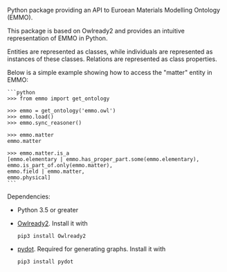 Python package providing an API to Euroean Materials Modelling Ontology (EMMO).

This package is based on Owlready2 and provides an intuitive
representation of EMMO in Python.

Entities are represented as classes, while individuals are represented as
instances of these classes. Relations are represented as class properties.

Below is a simple example showing how to access the "matter" entity in EMMO:

    ```python
    >>> from emmo import get_ontology

    >>> emmo = get_ontology('emmo.owl')
    >>> emmo.load()
    >>> emmo.sync_reasoner()

    >>> emmo.matter
    emmo.matter

    >>> emmo.matter.is_a
    [emmo.elementary | emmo.has_proper_part.some(emmo.elementary),
    emmo.is_part_of.only(emmo.matter),
    emmo.field | emmo.matter,
    emmo.physical]
    ```


Dependencies:
  * Python 3.5 or greater
  * [Owlready2].  Install it with

        pip3 install Owlready2

  * [pydot].  Required for generating
    graphs.  Install it with

        pip3 install pydot


[Owlready2]: https://pypi.org/project/Owlready2/
[pydot]: https://pypi.org/project/pydot/
